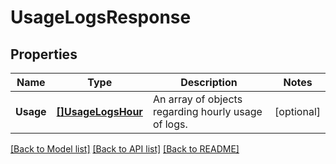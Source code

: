# UsageLogsResponse

## Properties

Name | Type | Description | Notes
------------ | ------------- | ------------- | -------------
**Usage** | [**[]UsageLogsHour**](UsageLogsHour.md) | An array of objects regarding hourly usage of logs. | [optional] 

[[Back to Model list]](../README.md#documentation-for-models) [[Back to API list]](../README.md#documentation-for-api-endpoints) [[Back to README]](../README.md)


